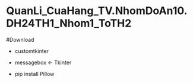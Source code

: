 # QuanLi_CuaHang_TV.NhomDoAn10.DH24TH1_Nhom1_ToTH2




#Download

- customtkinter

- messagebox <- Tkinter

- pip install Pillow
